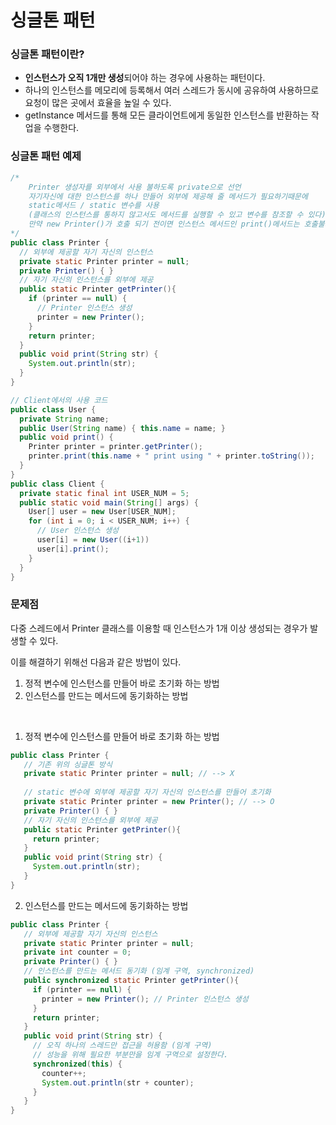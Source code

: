 # 싱글톤 패턴



### 싱글톤 패턴이란?

- **인스턴스가 오직 1개만 생성**되어야 하는 경우에 사용하는 패턴이다.
- 하나의 인스턴스를 메모리에 등록해서 여러 스레드가 동시에 공유하여 사용하므로 요청이 많은 곳에서 효율을 높일 수 있다.
- getInstance 메서드를 통해 모든 클라이언트에게 동일한 인스턴스를 반환하는 작업을 수행한다.



### 싱글톤 패턴 예제

```java
/*
	Printer 생성자를 외부에서 사용 불하도록 private으로 선언
	자기자신에 대한 인스턴스를 하나 만들어 외부에 제공해 줄 메서드가 필요하기때문에
	static메서드 / static 변수를 사용
	(클래스의 인스턴스를 통하지 않고서도 메서드를 실행할 수 있고 변수를 참조할 수 있다)
	만약 new Printer()가 호출 되기 전이면 인스턴스 메서드인 print()메서드는 호출불가
*/
public class Printer {
  // 외부에 제공할 자기 자신의 인스턴스
  private static Printer printer = null;
  private Printer() { }
  // 자기 자신의 인스턴스를 외부에 제공
  public static Printer getPrinter(){
    if (printer == null) {
      // Printer 인스턴스 생성
      printer = new Printer();
    }
    return printer;
  }
  public void print(String str) {
    System.out.println(str);
  }
}
```

```java
// Client에서의 사용 코드
public class User {
  private String name;
  public User(String name) { this.name = name; }
  public void print() {
    Printer printer = printer.getPrinter();
    printer.print(this.name + " print using " + printer.toString());
  }
}
public class Client {
  private static final int USER_NUM = 5;
  public static void main(String[] args) {
    User[] user = new User[USER_NUM];
    for (int i = 0; i < USER_NUM; i++) {
      // User 인스턴스 생성
      user[i] = new User((i+1))
      user[i].print();
    }
  }
}
```

### 문제점

다중 스레드에서 Printer 클래스를 이용할 때 인스턴스가 1개 이상 생성되는 경우가 발생할 수 있다.

이를 해결하기 위해선 다음과 같은 방법이 있다.

1. 정적 변수에 인스턴스를 만들어 바로 초기화 하는 방법
2. 인스턴스를 만드는 메서드에 동기화하는 방법

<br>

1. 정적 변수에 인스턴스를 만들어 바로 초기화 하는 방법

```java
public class Printer {
   // 기존 위의 싱글톤 방식
   private static Printer printer = null; // --> X
    
   // static 변수에 외부에 제공할 자기 자신의 인스턴스를 만들어 초기화
   private static Printer printer = new Printer(); // --> O
   private Printer() { }
   // 자기 자신의 인스턴스를 외부에 제공
   public static Printer getPrinter(){
     return printer;
   }
   public void print(String str) {
     System.out.println(str);
   }
}
```



2. 인스턴스를 만드는 메서드에 동기화하는 방법

```java
public class Printer {
   // 외부에 제공할 자기 자신의 인스턴스
   private static Printer printer = null;
   private int counter = 0;
   private Printer() { }
   // 인스턴스를 만드는 메서드 동기화 (임계 구역, synchronized)
   public synchronized static Printer getPrinter(){
     if (printer == null) {
       printer = new Printer(); // Printer 인스턴스 생성
     }
     return printer;
   }
   public void print(String str) {
     // 오직 하나의 스레드만 접근을 허용함 (임계 구역)
     // 성능을 위해 필요한 부분만을 임계 구역으로 설정한다.
     synchronized(this) {
       counter++;
       System.out.println(str + counter);
     }
   }
}
```